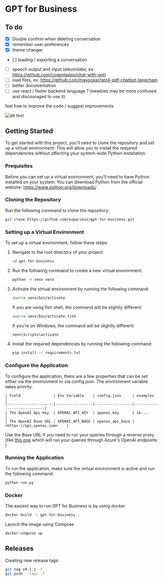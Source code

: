 # GPT for Business

## To do

- [x] Double confirm when deleting conversation
- [x] remember user preferences
- [x] theme changer
- [ ] loading / exporting a conversation
- [ ] speech output and input (elevenlabs; ex: <https://github.com/cogentapps/chat-with-gpt>)
- [ ] load files, ex: <https://github.com/mayooear/gpt4-pdf-chatbot-langchain>
- [ ] better documentation
- [ ] use react / faster backend language ? (newbies may be more confused and discouraged to use it)

feel free to improve the code / suggest improvements

![alt text](https://user-images.githubusercontent.com/98614666/232768610-fdeada85-3d21-4cf9-915e-a0ec9f3b7a9f.png "Screenshot v0.1.0")

## Getting Started

To get started with this project, you'll need to clone the repository and set up a virtual environment. This will allow you to install the required dependencies without affecting your system-wide Python installation.

### Prequisites

Before you can set up a virtual environment, you'll need to have Python installed on your system. You can download Python from the official website: <https://www.python.org/downloads/>

### Cloning the Repository

Run the following command to clone the repository:

```bash
git clone https://github.com/suparious/gpt-for-business.git
```

### Setting up a Virtual Environment

To set up a virtual environment, follow these steps:

1. Navigate to the root directory of your project.

    ```bash
    cd gpt-for-business
    ```

2. Run the following command to create a new virtual environment:

    ```bash
    python -m venv venv
    ```

3. Activate the virtual environment by running the following command:

    ```bash
    source venv/bin/activate
    ```

    If you are using fish shell, the command will be slightly different:

    ```bash
    source venv/bin/activate.fish
    ```

    If you're on Windows, the command will be slightly different:

    ```bash
    venv\Scripts\activate
    ```

4. Install the required dependencies by running the following command:

    ```bash
    pip install -r requirements.txt
    ```

### Configure the Application

To configure the application, there are a few properties that can be set either via the environment or via config.json.  The environment variable takes priority.

```plaintext
| Field               | Env Variable    | config.json     | examples                    |
|---------------------|-----------------|-----------------|-----------------------------|
| The OpenAI Api Key  | OPENAI_API_KEY  | openai_key      | sk-...                      |
| The OpenAI Base URL | OPENAI_API_BASE | openai_api_base | <https://api.openai.com>    |
```

Use the Base URL if you need to run your queries through a reverse proxy (like [this one](https://github.com/stulzq/azure-openai-proxy) which will run your queries through Azure's OpenAI endpoints )

### Running the Application

To run the application, make sure the virtual environment is active and run the following command:

```bash
python run.py
```

### Docker

The easiest way to run GPT for Business is by using docker

```bash
docker build -t gpt-for-business .
```

Launch the image using Compose

```bash
docker-compose up
```

## Releases

Creating new release tags:

```bash
git tag v0.1.1 -f
git push --tags -f
```
